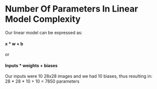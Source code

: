 # Number Of Parameters In Linear Model Complexity

Our linear model can be expressed as:

#### x * w + b

or

#### Inputs * weights + biases

Our inputs were 10 28x28 images and we had 10 biases, thus resulting in: 28 * 28 * 10 + 10 = 7850 parameters
